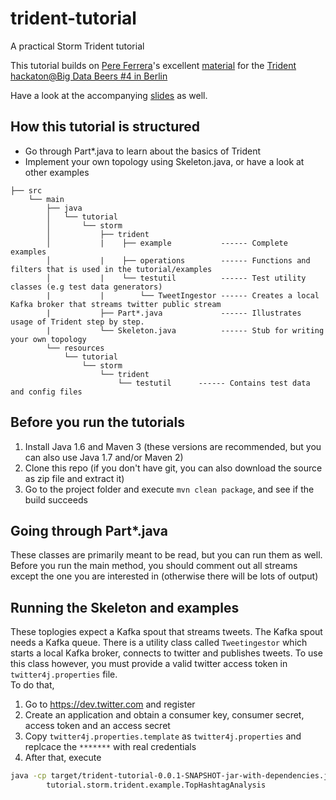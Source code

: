 trident-tutorial
================

A practical Storm Trident tutorial

This tutorial builds on [Pere Ferrera][1]'s excellent [material][2] for the [Trident hackaton@Big Data Beers #4 in Berlin][3]

[1]:https://github.com/pereferrera
[2]:https://github.com/pereferrera/trident-hackaton
[3]:http://www.meetup.com/Big-Data-Beers/events/112226662/

Have a look at the accompanying [slides][4] as well.

[4]:http://htmlpreview.github.io/?https://rawgithub.com/mischat/trident-tutorial/blob/master/slides/index.html#(4)

## How this tutorial is structured
* Go through Part*.java to learn about the basics of Trident
* Implement your own topology using Skeleton.java, or have a look at other examples

```
├── src
    └── main
        ├── java
        │   └── tutorial
        │       └── storm
        │           ├── trident
        │           |    ├── example           ------ Complete examples
        │           |    ├── operations        ------ Functions and filters that is used in the tutorial/examples
        │           |    └── testutil          ------ Test utility classes (e.g test data generators)
        |           |        └── TweetIngestor ------ Creates a local Kafka broker that streams twitter public stream
        |           ├── Part*.java             ------ Illustrates usage of Trident step by step.
        |           └── Skeleton.java          ------ Stub for writing your own topology
        └── resources
            └── tutorial
                └── storm
                    └── trident
                        └── testutil      ------ Contains test data and config files
```


## Before you run the tutorials
 1. Install Java 1.6 and Maven 3 (these versions are recommended, but you can also use Java 1.7 and/or Maven 2) 
 2. Clone this repo (if you don't have git, you can also download the source as zip file and extract it)
 3. Go to the project folder and execute `mvn clean package`, and see if the build succeeds

## Going through Part*.java
These classes are primarily meant to be read, but you can run them as well. Before you run the main method, you should comment out all streams except the one you are interested in (otherwise there will be lots of output)

## Running the Skeleton and examples
These toplogies expect a Kafka spout that streams tweets. The Kafka spout needs a Kafka queue. There is a utility class called `Tweetingestor` which starts a local Kafka broker, connects to twitter and publishes tweets. To use this class however, you must provide a valid twitter access token in `twitter4j.properties` file.   
To do that,
 1. Go to https://dev.twitter.com and register
 2. Create an application and obtain a consumer key, consumer secret, access token and an access secret
 3. Copy `twitter4j.properties.template` as `twitter4j.properties` and replcace the `*******` with real credentials
 4. After that, execute

```bash
java -cp target/trident-tutorial-0.0.1-SNAPSHOT-jar-with-dependencies.jar \
        tutorial.storm.trident.example.TopHashtagAnalysis
```
    

    

